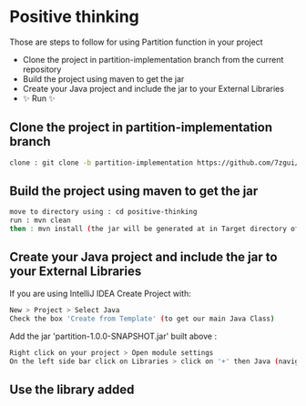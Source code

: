 # Positive thinking

Those are steps to follow for using Partition function in your project

- Clone the project in partition-implementation branch from the current repository
- Build the project using maven to get the jar
- Create your Java project and include the jar to your External Libraries
- ✨ Run ✨



## Clone the project in partition-implementation branch
```sh
clone : git clone -b partition-implementation https://github.com/7zgui/positive-thinking.git
```
## Build the project using maven to get the jar
```sh
move to directory using : cd positive-thinking
run : mvn clean
then : mvn install (the jar will be generated at in Target directory of the project cloned)
```

## Create your Java project and include the jar to your External Libraries

If you are using IntelliJ IDEA
Create Project with:

```sh
New > Project > Select Java
Check the box 'Create from Template' (to get our main Java Class)
```

Add the jar 'partition-1.0.0-SNAPSHOT.jar' built above :

```sh
Right click on your project > Open module settings 
On the left side bar click on Libraries > click on '+' then Java (navigate to target/partition-1.0.0-SNAPSHOT.jar )
```


##  Use the library added

